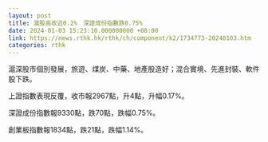 ```yaml
---
layout: post
title: 滬股高收近0.2%　深證成份指數跌0.75%
date: 2024-01-03 15:23:10.000000000 +08:00
link: https://news.rthk.hk/rthk/ch/component/k2/1734773-20240103.htm
categories: rthk
---
```


滬深股市個別發展，旅遊、煤炭、中藥、地產股造好；混合實境、先進封裝、軟件股下跌。

上證指數表現反覆，收市報2967點，升4點，升幅0.17%。

深證成份指數報9330點，跌70點，跌幅0.75%。

創業板指數報1834點，跌21點，跌幅1.14%。
